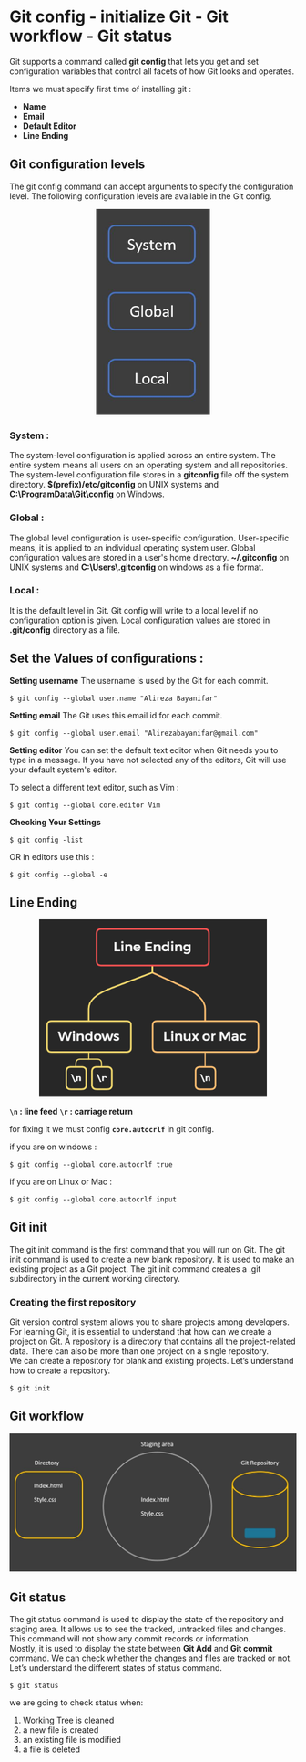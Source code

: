 # Git config - initialize Git - Git workflow - Git status


Git supports a command called **git config** that lets you get and set configuration variables that control all facets of how Git looks and operates.

Items we must specify first time of installing git : 
- **Name**
- **Email**
- **Default Editor**
- **Line Ending**

## Git configuration levels
The git config command can accept arguments to specify the configuration level. The following configuration levels are available in the Git config.

<p align="center">
<img src="https://raw.githubusercontent.com/gitmag-group-admin/Git/main/img/6.JPG" width="200" />
</p>

### **System** :
The system-level configuration is applied across an entire system. The entire system means all users on an operating system and all repositories. The system-level configuration file stores in a **gitconfig** file off the system directory. **$(prefix)/etc/gitconfig** on UNIX systems and **C:\ProgramData\Git\config** on Windows. 

### **Global** :
The global level configuration is user-specific configuration. User-specific means, it is applied to an individual operating system user. Global configuration values are stored in a user's home directory. **~/.gitconfig** on UNIX systems and **C:\Users\\.gitconfig** on windows as a file format.

### **Local** :
It is the default level in Git. Git config will write to a local level if no configuration option is given. Local configuration values are stored in **.git/config** directory as a file.


## Set the Values of configurations :

**Setting username**
The username is used by the Git for each commit.
```
$ git config --global user.name "Alireza Bayanifar"
```

**Setting email**
The Git uses this email id for each commit.
```
$ git config --global user.email "Alirezabayanifar@gmail.com"
```

**Setting editor**
You can set the default text editor when Git needs you to type in a message. If you have not selected any of the editors, Git will use your default system's editor.

To select a different text editor, such as Vim :
```
$ git config --global core.editor Vim
```
**Checking Your Settings**
```
$ git config -list
```
OR in editors use this :
```
$ git config --global -e
```

## Line Ending

<p align="center">
<img src="https://raw.githubusercontent.com/gitmag-group-admin/Git/main/img/7.png" width="400" />
</p>

**`\n`  : line feed**
**`\r` : carriage return**

for fixing it we must config **`core.autocrlf`** in git config.

if you are on windows :
```
$ git config --global core.autocrlf true
```

if you are on Linux or Mac :
```
$ git config --global core.autocrlf input
```

## Git init
The git init command is the first command that you will run on Git. The git init command is used to create a new blank repository. It is used to make an existing project as a Git project.
The git init command creates a .git subdirectory in the current working directory.

### Creating the first repository

Git version control system allows you to share projects among developers. For learning Git, it is essential to understand that how can we create a project on Git. A repository is a directory that contains all the project-related data. There can also be more than one project on a single repository.  
We can create a repository for blank and existing projects. Let’s understand how to create a repository.

```
$ git init
```

## Git workflow

<p align="center">
<img src="https://raw.githubusercontent.com/gitmag-group-admin/Git/main/img/8.JPG" width="750" />
</p>

## Git status

The git status command is used to display the state of the repository and staging area. It allows us to see the tracked, untracked files and changes. This command will not show any commit records or information.  
Mostly, it is used to display the state between **Git Add** and **Git commit** command. We can check whether the changes and files are tracked or not. Let’s understand the different states of status command.
```
$ git status
```

we are going to check status when:

1.  Working Tree is cleaned
2.  a new file is created
3.  an existing file is modified
4.  a file is deleted

